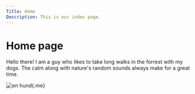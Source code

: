 ```yaml
---
Title: Home
Description: This is our index page.
---
```


Home page
==========================

Hello there! I am a guy who likes to take long walks in the forrest with my dogs.
The calm along with nature's random sounds always make for a great time.

![en hund](%assets_url%/img/hund-logo.jpg){.me}